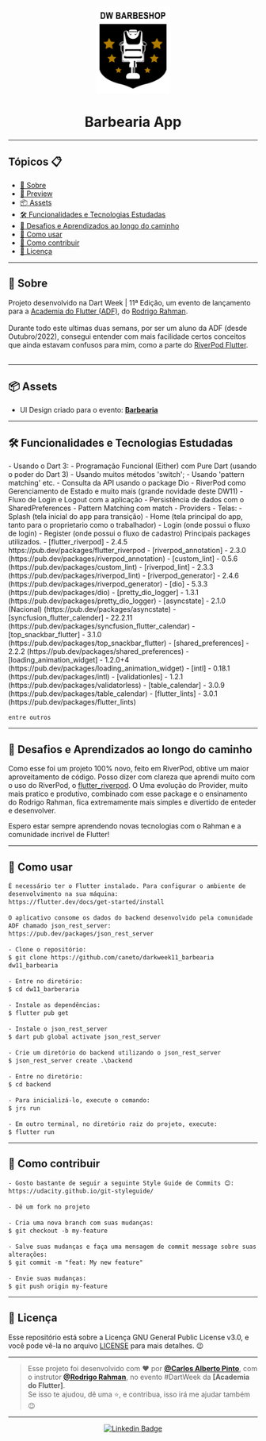 <p align="center">
    <img src="https://github.com/caneto/darkweek11_barbearia/blob/main/dw_barbershop/assets/images/imgLogo.png" width="150" alt="Logo App Barbearia"/>
</p>

<h1 align="center">Barbearia App</h1>

---

<h2>Tópicos 📋</h2>

   <p>

   - [📖 Sobre](#-sobre)
   - [📱 Preview](#-preview)
   - [📦 Assets](#-assets)
   - [🛠️ Funcionalidades e Tecnologias Estudadas](#%EF%B8%8F-funcionalidades-e-tecnologias-estudadas)
   - [🤯 Desafios e Aprendizados ao longo do caminho](#-desafios-e-aprendizados-ao-longo-do-caminho)
   - [🤔 Como usar](#-como-usar)
   - [💪 Como contribuir](#-como-contribuir)
   - [📝 Licença](#-licença)

   </p>

---

<h2>📖 Sobre</h2>

<p>
    Projeto desenvolvido na Dart Week | 11ª Edição, um evento de lançamento para a <a href="http://academiadoflutter.com.br/">Academia do Flutter (ADF)</a>, do <a href="https://github.com/rodrigorahman">Rodrigo Rahman</a>.<br><br>
    Durante todo este ultimas duas semans, por ser um aluno da ADF (desde Outubro/2022), consegui entender com mais facilidade certos conceitos que ainda estavam confusos para mim, como a parte do <a href="https://pub.dev/packages/flutter_riverpod">RiverPod Flutter</a>.<br>
    <br>
</p>


---

<h2>📦 Assets</h2>

- UI Design criado para o evento: <a href="https://www.figma.com/file/FTkFmMrmIMUipkJ8FrcWfb/DW-Barbeshop?type=design&node-id=0-1&mode=design&t=lq1OHCPQ3DDpp4Zx-0">**Barbearia**</a>
---   

<h2>🛠️ Funcionalidades e Tecnologias Estudadas</h2>
- Usando o Dart 3:
  - Programação Funcional (Either) com Pure Dart (usando o poder do Dart 3)
  - Usando muitos métodos 'switch';
  - Usando 'pattern matching' etc.
- Consulta da API usando o package Dio
- RiverPod como Gerenciamento de Estado e muito mais (grande novidade deste DW11)
- Fluxo de Login e Logout com a aplicação
- Persistência de dados com o SharedPreferences
- Pattern Matching com match
- Providers
- Telas: 
  - Splash (tela inicial do app para transição)
  - Home (tela principal do app, tanto para o proprietario como o trabalhador)
  - Login (onde possui o fluxo de login)
  - Register (onde possui o fluxo de cadastro)
   Principais packages utilizados.
    - [flutter_riverpod] - 2.4.5 https://pub.dev/packages/flutter_riverpod
    - [riverpod_annotation] - 2.3.0 (https://pub.dev/packages/riverpod_annotation)
    - [custom_lint] - 0.5.6 (https://pub.dev/packages/custom_lint)
    - [riverpod_lint] - 2.3.3 (https://pub.dev/packages/riverpod_lint)
    - [riverpod_generator] - 2.4.6 (https://pub.dev/packages/riverpod_generator)
    - [dio] - 5.3.3 (https://pub.dev/packages/dio)
    - [pretty_dio_logger] - 1.3.1 (https://pub.dev/packages/pretty_dio_logger)
    - [asyncstate] - 2.1.0 (Nacional) (https://pub.dev/packages/asyncstate)
    - [syncfusion_flutter_calender] - 22.2.11 (https://pub.dev/packages/syncfusion_flutter_calendar)
    - [top_snackbar_flutter] - 3.1.0 (https://pub.dev/packages/top_snackbar_flutter)
    - [shared_preferences] - 2.2.2 (https://pub.dev/packages/shared_preferences)
    - [loading_animation_widget] - 1.2.0+4 (https://pub.dev/packages/loading_animation_widget)
    - [intl] - 0.18.1 (https://pub.dev/packages/intl)
    - [validationles] - 1.2.1 (https://pub.dev/packages/validatorless)
    - [table_calendar] - 3.0.9 (https://pub.dev/packages/table_calendar)
    - [flutter_lints] - 3.0.1 (https://pub.dev/packages/flutter_lints)
         
    entre outros
</p>

---

<h2>🤯 Desafios e Aprendizados ao longo do caminho</h2>

   <p>
   Como esse foi um projeto 100% novo, feito em RiverPod, obtive um maior aproveitamento de código. Posso dizer com clareza que aprendi muito com o uso do RiverPod, o <a href="https://pub.dev/packages/flutter_riverpod">flutter_riverpod</a>. O Uma evolução do Provider, muito mais pratico e produtivo, combinado com esse package e o ensinamento do Rodrigo Rahman, fica extremamente mais simples e divertido de enteder e desenvolver.<br>
 
   Espero estar sempre aprendendo novas tecnologias com o Rahman e a comunidade incrivel de Flutter!
   </p>

---

<h2>🤔 Como usar</h2>

   ```
   É necessário ter o Flutter instalado. Para configurar o ambiente de desenvolvimento na sua máquina:
   https://flutter.dev/docs/get-started/install

   O aplicativo consome os dados do backend desenvolvido pela comunidade ADF chamado json_rest_server:
   https://pub.dev/packages/json_rest_server

   - Clone o repositório:
   $ git clone https://github.com/caneto/darkweek11_barbearia dw11_barbearia

   - Entre no diretório:
   $ cd dw11_barberaria

   - Instale as dependências:
   $ flutter pub get

   - Instale o json_rest_server
   $ dart pub global activate json_rest_server

   - Crie um diretório do backend utilizando o json_rest_server
   $ json_rest_server create .\backend

   - Entre no diretório:
   $ cd backend

   - Para inicializá-lo, execute o comando:
   $ jrs run

   - Em outro terminal, no diretório raiz do projeto, execute:
   $ flutter run
   ```

---

<h2>💪 Como contribuir</h2>

   ```
   - Gosto bastante de seguir a seguinte Style Guide de Commits 😊:
   https://udacity.github.io/git-styleguide/

   - Dê um fork no projeto 

   - Cria uma nova branch com suas mudanças:
   $ git checkout -b my-feature

   - Salve suas mudanças e faça uma mensagem de commit message sobre suas alterações:
   $ git commit -m "feat: My new feature"

   - Envie suas mudanças:
   $ git push origin my-feature
   ```

---


<h2>📝 Licença</h2>

<p>
   Esse repositório está sobre a Licença GNU General Public License v3.0, e você pode vê-la no arquivo <a href="https://github.com/caneto/darkweek9_vakinha_burger/blob/main/LICENSE">LICENSE</a> para mais detalhes. 😉
</p>


---

   >Esse projeto foi desenvolvido com ❤️ por **[@Carlos Alberto Pinto](https://www.linkedin.com/in/canetorj/)**, com o instrutor **[@Rodrigo Rahman](https://br.linkedin.com/in/rodrigo-rahman)**, no evento #DartWeek da **[Academia do Flutter]**.<br>
   Se isso te ajudou, dê uma ⭐, e contribua, isso irá me ajudar também 😉

---

   <div align="center">

   [![Linkedin Badge](https://img.shields.io/badge/-Carlos%20Alberto-292929?style=flat-square&logo=Linkedin&logoColor=white&link=https://www.linkedin.com/in/canetorj/)](https://www.linkedin.com/in/canetorj/)

   </div>

